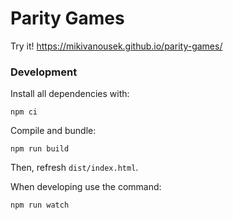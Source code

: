 # Parity Games

Try it! https://mikivanousek.github.io/parity-games/

### Development

Install all dependencies with:

```
npm ci
```

Compile and bundle:

```
npm run build
```

Then, refresh `dist/index.html`.

When developing use the command:

```
npm run watch
```
